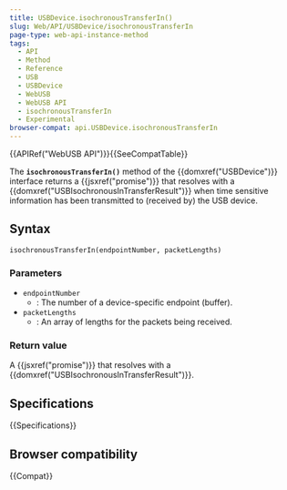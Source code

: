 ```yaml
---
title: USBDevice.isochronousTransferIn()
slug: Web/API/USBDevice/isochronousTransferIn
page-type: web-api-instance-method
tags:
  - API
  - Method
  - Reference
  - USB
  - USBDevice
  - WebUSB
  - WebUSB API
  - isochronousTransferIn
  - Experimental
browser-compat: api.USBDevice.isochronousTransferIn
---
```


{{APIRef("WebUSB API")}}{{SeeCompatTable}}

The **`isochronousTransferIn()`** method of the {{domxref("USBDevice")}} interface returns a {{jsxref("promise")}} that resolves with a {{domxref("USBIsochronousInTransferResult")}} when time sensitive information has been transmitted to (received by) the USB device.

## Syntax

```js-nolint
isochronousTransferIn(endpointNumber, packetLengths)
```

### Parameters

- `endpointNumber`
  - : The number of a device-specific endpoint (buffer).
- `packetLengths`
  - : An array of lengths for the packets being received.

### Return value

A {{jsxref("promise")}} that resolves with a {{domxref("USBIsochronousInTransferResult")}}.

## Specifications

{{Specifications}}

## Browser compatibility

{{Compat}}
